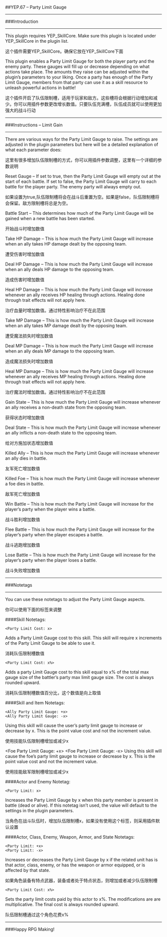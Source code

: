 ##YEP.67 – Party Limit Gauge

***
###Introduction
***

This plugin requires YEP_SkillCore. Make sure this plugin is located under YEP_SkillCore in the plugin list.

这个插件需要YEP_SkillCore。确保它放在YEP_SkillCore下面

This plugin enables a Party Limit Gauge for both the player party and the enemy party. These gauges will fill up or decrease depending on what actions take place. The amounts they raise can be adjusted within the plugin’s parameters to your liking. Once a party has enough of the Party Limit Gauge, members from that party can use it as a skill resource to unleash powerful actions in battle!

这个插件开启了队伍限制槽，适用于玩家和敌方。这些槽将会根据行动增加和减少。你可以用插件参数更改增长数值。只要队伍充满槽，队伍成员就可以使用更加强大的战斗行动

***
###Instructions – Limit Gain
***

There are various ways for the Party Limit Gauge to raise. The settings are adjusted in the plugin parameters but here will be a detailed explanation of what each parameter does:

这里有很多增加队伍限制槽的方式，你可以用插件参数调整，这里有一个详细的参数说明

Reset Gauge
– If set to true, then the Party Limit Gauge will empty out at the start of each battle. If set to false, the Party Limit Gauge will carry to each battle for the player party. The enemy party will always empty out.

如果设置为true,队伍限制槽将会在战斗后重置为空。如果是false，队伍限制槽将会保留。敌方限制槽将总是为空。

Battle Start
– This determines how much of the Party Limit Gauge will be gained when a new battle has been started.

开始战斗时增加数值

Take HP Damage
– This is how much the Party Limit Gauge will increase when an ally takes HP damage dealt by the opposing team.

遭受伤害时增加数值

Deal HP Damage
– This is how much the Party Limit Gauge will increase when an ally deals HP damage to the opposing team.

造成伤害时增加数值

Heal HP Damage
– This is how much the Party Limit Gauge will increase whenever an ally receives HP healing through actions. Healing done through trait effects will not apply here.

治疗血量时增加数值。通过特性影响治疗不在此范围

Take MP Damage
– This is how much the Party Limit Gauge will increase when an ally takes MP damage dealt by the opposing team.

遭受魔法损失时增加数值

Deal MP Damage
– This is how much the Party Limit Gauge will increase when an ally deals MP damage to the opposing team.

造成魔法损失时增加数值

Heal MP Damage
– This is how much the Party Limit Gauge will increase whenever an ally receives MP healing through actions. Healing done through trait effects will not apply here.

治疗魔法时增加数值。通过特性影响治疗不在此范围

Gain State
– This is how much the Party Limit Gauge will increase whenever an ally receives a non-death state from the opposing team.

获得状态时增加数值

Deal State
– This is how much the Party Limit Gauge will increase whenever an ally inflicts a non-death state to the opposing team.

给对方施加状态增加数值

Killed Ally
– This is how much the Party Limit Gauge will increase whenever an ally dies in battle.

友军死亡增加数值

Killed Foe
– This is how much the Party Limit Gauge will increase whenever a foe dies in battle.

敌军死亡增加数值

Win Battle
– This is how much the Party Limit Gauge will increase for the player’s party when the player wins a battle.

战斗胜利增加数值

Flee Battle
– This is how much the Party Limit Gauge will increase for the player’s party when the player escapes a battle.

战斗逃跑增加数值

Lose Battle
– This is how much the Party Limit Gauge will increase for the player’s party when the player loses a battle.

战斗失败增加数值

***
###Notetags
***

You can use these notetags to adjust the Party Limit Gauge aspects.

你可以使用下面的标签来调整

####Skill Notetags:

	<Party Limit Cost: x>
Adds a Party Limit Gauge cost to this skill. This skill will require x increments of the Party Limit Gauge to be able to use it.

消耗队伍限制槽数值

	<Party Limit Cost: x%>
Adds a party Limit Gauge cost to this skill equal to x% of the total max gauge size of the battler’s party max limit gauge size. The cost is always rounded upward.

消耗队伍限制槽数值百分比，这个数值是向上取值

####Skill and Item Notetags:

	<Ally Party Limit Gauge: +x>
	<Ally Party Limit Gauge: -x>
Using this skill will cause the user’s party limit gauge to increase or decrease by x. This is the point value cost and not the increment value.

使用技能队伍限制槽增加或减少x

<Foe Party Limit Gauge: +x>
<Foe Party Limit Gauge: -x>
Using this skill will cause the foe’s party limit gauge to increase or decrease by x. This is the point value cost and not the increment value.

使用技能敌军限制槽增加或减少x

####Actor and Enemy Notetag:

	<Party Limit: x>
Increases the Party Limit Gauge by x when this party member is present in battle (dead or alive). If this notetag isn’t used, the value will default to the settings in the plugin parameters.

当角色在战斗队伍时，增加队伍限制槽x，如果没有使用这个标签，则采用插件默认设置

####Actor, Class, Enemy, Weapon, Armor, and State Notetags:

	<Party Limit: +x>
	<Party Limit: -x>
Increases or decreases the Party Limit Gauge by x if the related unit has is that actor, class, enemy, or has the weapon or armor equipped, or is affected by that state.

如果角色装备有特点武器，装备或者处于特点状态，则增加或者减少队伍限制槽

	<Party Limit Cost: x%>
Sets the party limit costs paid by this actor to x%. The modifications are are multiplicative. The final cost is always rounded upward.

队伍限制槽通过这个角色花费x%

***
###Happy RPG Making!


